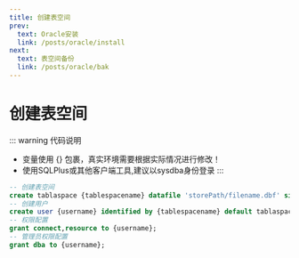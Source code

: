 ```yaml
---
title: 创建表空间
prev:
  text: Oracle安装
  link: /posts/oracle/install
next:
  text: 表空间备份
  link: /posts/oracle/bak
---
```

# 创建表空间

::: warning 代码说明

* 变量使用 {} 包裹，真实环境需要根据实际情况进行修改！
* 使用SQLPlus或其他客户端工具,建议以sysdba身份登录
:::

``` sql
-- 创建表空间
create tablaspace {tablespacename} datafile 'storePath/filename.dbf' size 50M autoextend on next 50M maxsize 500M;
-- 创建用户
create user {username} identified by {tablespacename} default tablaspace {password};
-- 权限配置
grant connect,resource to {username};
-- 管理员权限配置
grant dba to {username}; 
```
